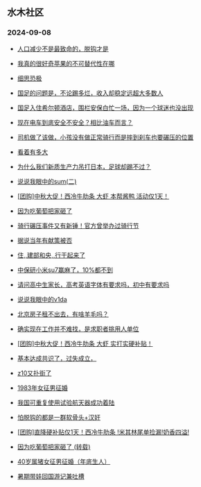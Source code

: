 ## 水木社区 
### 2024-09-08

+ [人口减少不是最致命的，脱钩才是](https://www.newsmth.net/nForum/article/OurEstate/3076032)

+ [我真的很好奇苹果的不可替代性在哪](https://www.newsmth.net/nForum/article/WorkingLife/154530)

+ [细思恐极](https://www.newsmth.net/nForum/article/FamilyLife/1766843145)

+ [国足的问题是，不论踢多烂，收入却稳定远超大多数人](https://www.newsmth.net/nForum/article/Football/3444342)

+ [国足入住希尔顿酒店，围栏安保白忙一场，因为一个球迷也没出现](https://www.newsmth.net/nForum/article/MMJoke/1634824336)

+ [现在电车到底安全不安全？相比油车而言？](https://www.newsmth.net/nForum/article/GreenAuto/1664177)

+ [司机做了该做，小孩没有做正常骑行而是摔到刹车也要碾压的位置](https://www.newsmth.net/nForum/article/AutoWorld/1944907064)

+ [看着有多大](https://www.newsmth.net/nForum/article/FashionShow/512418)

+ [为什么我们新质生产力吊打日本，足球却踢不过？](https://www.newsmth.net/nForum/article/WorldSoccer/18098610)

+ [说说我眼中的sum(二)](https://www.newsmth.net/nForum/article/LeslieCheung/186015)

+ [[团购]中秋大促！西冷牛肋条 大虾 本帮酱鸭 活动仅1天！](https://www.newsmth.net/nForum/article/ADAgent_TG/1325508)

+ [因为吃葡萄把家砸了](https://www.newsmth.net/nForum/article/FamilyLife/1766844313)

+ [骑行碾压事件又有新锤！官方曾举办过骑行节](https://www.newsmth.net/nForum/article/AutoWorld/1944908243)

+ [据说当年有献策被否](https://www.newsmth.net/nForum/article/OurEstate/3078295)

+ [住,,建部和央,,行干起来了](https://www.newsmth.net/nForum/article/Stock/10920002)

+ [中保研小米su7赢麻了，10%都不到](https://www.newsmth.net/nForum/article/GreenAuto/1664746)

+ [请问高中生家长，高考英语字体有要求吗，初中有要求吗](https://www.newsmth.net/nForum/article/PreUnivEdu/204737)

+ [说说我眼中的v1da](https://www.newsmth.net/nForum/article/LeslieCheung/186313)

+ [北京房子租不出去，有啥羊毛吗？](https://www.newsmth.net/nForum/article/CouponsLife/4501822)

+ [确实现在工作并不难找，是求职者挑用人单位](https://www.newsmth.net/nForum/article/WorkingLife/156325)

+ [[团购]中秋大促！西冷牛肋条 大虾 实打实硬补贴！](https://www.newsmth.net/nForum/article/ADAgent_TG/1325508)

+ [基本达成共识了，过失成立，](https://www.newsmth.net/nForum/article/AutoWorld/1944906989)

+ [z10又扑街了](https://www.newsmth.net/nForum/article/GreenAuto/1664612)

+ [1983年女征男征婚](https://www.newsmth.net/nForum/article/PieLove/2894396)

+ [我国可重复使用试验航天器成功着陆](https://www.newsmth.net/nForum/article/Aero/464194)

+ [怕脱钩的都是一群软骨头+汉奸](https://www.newsmth.net/nForum/article/OurEstate/3078646)

+ [[团购]直降硬补贴仅1天！西冷牛肋条 !米其林尾单捡漏!奶香四溢!](https://www.newsmth.net/nForum/article/ADAgent_TG/1325508)

+ [因为吃葡萄把家砸了 (转载)](https://www.newsmth.net/nForum/article/Divorce/2095462)

+ [40岁属猪女征男征婚（年底生人）](https://www.newsmth.net/nForum/article/PieLove/2894396)

+ [暑期带娃回国游记兼吐槽](https://www.newsmth.net/nForum/article/Travel/1010409)

